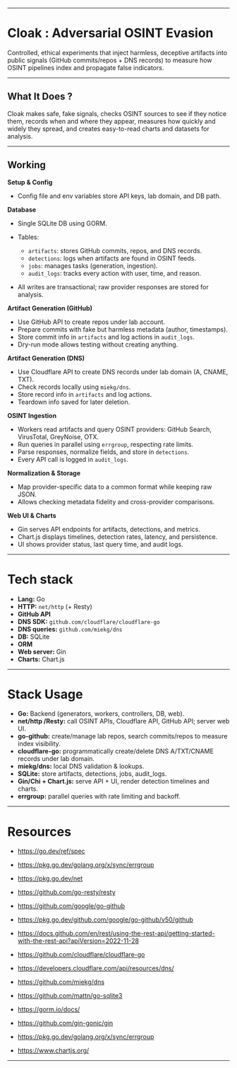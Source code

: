 
---

# Cloak : Adversarial OSINT Evasion

Controlled, ethical experiments that inject harmless, deceptive artifacts into public signals (GitHub commits/repos + DNS records) to measure how OSINT pipelines index and propagate false indicators.

---

## What It Does ?

Cloak makes safe, fake signals, checks OSINT sources to see if they notice them, records when and where they appear, measures how quickly and widely they spread, and creates easy-to-read charts and datasets for analysis.

---

## Working

**Setup & Config**

* Config file and env variables store API keys, lab domain, and DB path.

**Database**

* Single SQLite DB using GORM.
* Tables:

  * `artifacts`: stores GitHub commits, repos, and DNS records.
  * `detections`: logs when artifacts are found in OSINT feeds.
  * `jobs`: manages tasks (generation, ingestion).
  * `audit_logs`: tracks every action with user, time, and reason.
* All writes are transactional; raw provider responses are stored for analysis.

**Artifact Generation (GitHub)**

* Use GitHub API to create repos under lab account.
* Prepare commits with fake but harmless metadata (author, timestamps).
* Store commit info in `artifacts` and log actions in `audit_logs`.
* Dry-run mode allows testing without creating anything.

**Artifact Generation (DNS)**

* Use Cloudflare API to create DNS records under lab domain (A, CNAME, TXT).
* Check records locally using `miekg/dns`.
* Store record info in `artifacts` and log actions.
* Teardown info saved for later deletion.

**OSINT Ingestion**

* Workers read artifacts and query OSINT providers: GitHub Search, VirusTotal, GreyNoise, OTX.
* Run queries in parallel using `errgroup`, respecting rate limits.
* Parse responses, normalize fields, and store in `detections`.
* Every API call is logged in `audit_logs`.

**Normalization & Storage**

* Map provider-specific data to a common format while keeping raw JSON.
* Allows checking metadata fidelity and cross-provider comparisons.

**Web UI & Charts**

* Gin serves API endpoints for artifacts, detections, and metrics.
* Chart.js displays timelines, detection rates, latency, and persistence.
* UI shows provider status, last query time, and audit logs.

---

# Tech stack

* **Lang:** Go 
* **HTTP:** `net/http` (+ Resty)
* **GitHub API**
* **DNS SDK:** `github.com/cloudflare/cloudflare-go`
* **DNS queries:** `github.com/miekg/dns`
* **DB:** SQLite
* **ORM** 
* **Web server:** Gin
* **Charts:** Chart.js

---

# Stack Usage

* **Go:** Backend (generators, workers, controllers, DB, web).
* **net/http /Resty:** call OSINT APIs, Cloudflare API, GitHub API; server web UI.
* **go-github:** create/manage lab repos, search commits/repos to measure index visibility.
* **cloudflare-go:** programmatically create/delete DNS A/TXT/CNAME records under lab domain.
* **miekg/dns:** local DNS validation & lookups.
* **SQLite:** store artifacts, detections, jobs, audit_logs.
* **Gin/Chi + Chart.js:** serve API + UI, render detection timelines and charts.
* **errgroup:** parallel queries with rate limiting and backoff.

---

# Resources

- https://go.dev/ref/spec

- https://pkg.go.dev/golang.org/x/sync/errgroup

- https://pkg.go.dev/net

- https://github.com/go-resty/resty

- https://github.com/google/go-github

- https://pkg.go.dev/github.com/google/go-github/v50/github

- https://docs.github.com/en/rest/using-the-rest-api/getting-started-with-the-rest-api?apiVersion=2022-11-28


- https://github.com/cloudflare/cloudflare-go

- https://developers.cloudflare.com/api/resources/dns/

- https://github.com/miekg/dns

- https://github.com/mattn/go-sqlite3

- https://gorm.io/docs/

- https://github.com/gin-gonic/gin

- https://pkg.go.dev/golang.org/x/sync/errgroup

- https://www.chartjs.org/

---
